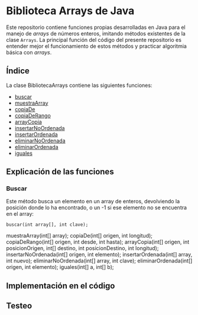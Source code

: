 # Biblioteca Arrays de Java
Este repositorio contiene funciones propias desarrolladas en Java para el manejo de _arrays_ de números enteros, imitando métodos existentes de la clase `Arrays`. La principal función del código del presente repositorio es entender mejor el funcionamiento de estos métodos y practicar algoritmia básica con _arrays_.

## Índice

La clase BibliotecaArrays contiene las siguientes funciones:

- [buscar](#buscar)
- [muestraArray](#muestraarray)
- [copiaDe](#copiade)
- [copiaDeRango](#copiaderango)
- [arrayCopia](#arraycopia)
- [insertarNoOrdenada](#insertarnoordenada)
- [insertarOrdenada](#insertarordenada)
- [eliminarNoOrdenada](#eliminarnoordenada)
- [eliminarOrdenada](#eliminarordenada)
- [iguales](#iguales)

## Explicación de las funciones

### Buscar
Este método busca un elemento en un array de enteros, devolviendo la posición donde lo ha encontrado, o un -1 si ese elemento no se encuentra en el array:
```
buscar(int array[], int clave);
```


muestraArray(int[] array);
copiaDe(int[] origen, int longitud);
copiaDeRango(int[] origen, int desde, int hasta);
arrayCopia(int[] origen, int posicionOrigen, int[] destino, int posicionDestino, int longitud);
insertarNoOrdenada(int[] origen, int elemento);
insertarOrdenada(int[] array, int nuevo);
eliminarNoOrdenada(int[] array, int clave);
eliminarOrdenada(int[] origen, int elemento);
iguales(int[] a, int[] b);

## Implementación en el código

## Testeo

